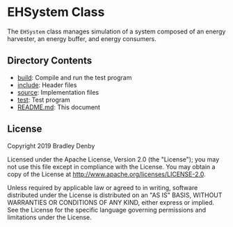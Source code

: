 # EHSystem Class

The `EHSystem` class manages simulation of a system composed of an energy
harvester, an energy buffer, and energy consumers.

## Directory Contents

* [build](build/README.md): Compile and run the test program
* [include](include/EHSystem.hpp): Header files
* [source](source/EHSystem.cpp): Implementation files
* [test](test/power-eh-system.cpp): Test program
* [README.md](README.md): This document

## License

Copyright 2019 Bradley Denby

Licensed under the Apache License, Version 2.0 (the "License"); you may not use
this file except in compliance with the License. You may obtain a copy of the
License at <http://www.apache.org/licenses/LICENSE-2.0>.

Unless required by applicable law or agreed to in writing, software distributed
under the License is distributed on an "AS IS" BASIS, WITHOUT WARRANTIES OR
CONDITIONS OF ANY KIND, either express or implied. See the License for the
specific language governing permissions and limitations under the License.
